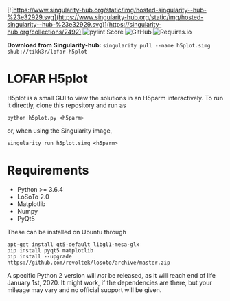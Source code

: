 [![https://www.singularity-hub.org/static/img/hosted-singularity--hub-%23e32929.svg](https://www.singularity-hub.org/static/img/hosted-singularity--hub-%23e32929.svg)](https://singularity-hub.org/collections/2492)
![pylint Score](https://mperlet.github.io/pybadge/badges/7.29.svg)
<img alt="GitHub" src="https://img.shields.io/github/license/tikk3r/lofar-h5plot.svg">
<img alt="Requires.io" src="https://img.shields.io/requires/github/tikk3r/lofar-h5plot.svg">

**Download from Singularity-hub:** `singularity pull --name h5plot.simg shub://tikk3r/lofar-h5plot`

# LOFAR H5plot
H5plot is a small GUI to view the solutions in an H5parm interactively. To run it directly, clone this repository and run as

    python h5plot.py <h5parm>

or, when using the Singularity image,

    singularity run h5plot.simg <h5parm>

# Requirements
* Python >= 3.6.4
* LoSoTo 2.0
* Matplotlib
* Numpy
* PyQt5

These can be installed on Ubuntu through

    apt-get install qt5-default libgl1-mesa-glx
    pip install pyqt5 matplotlib
    pip install --upgrade https://github.com/revoltek/losoto/archive/master.zip

A specific Python 2 version will _not_ be released, as it will reach end of life January 1st, 2020. It might work, if the dependencies are there, but your mileage may vary and no official support will be given.
